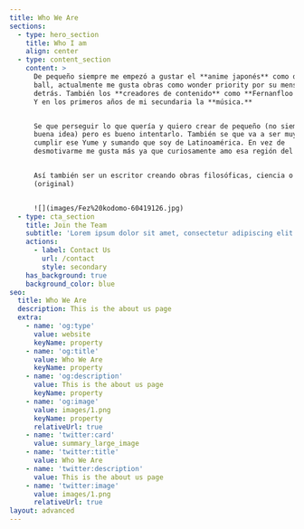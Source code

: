```yaml
---
title: Who We Are
sections:
  - type: hero_section
    title: Who I am
    align: center
  - type: content_section
    content: >
      De pequeño siempre me empezó a gustar el **anime japonés** como dragon
      ball, actualmente me gusta obras como wonder priority por su mensaje
      detrás. También los **creadores de contenido** como **Fernanfloo y más**.
      Y en los primeros años de mi secundaria la **música.**


      Se que perseguir lo que quería y quiero crear de pequeño (no siempre es
      buena idea) pero es bueno intentarlo. También se que va a ser muy difícil
      cumplir ese Yume y sumando que soy de Latinoamérica. En vez de
      desmotivarme me gusta más ya que curiosamente amo esa región del mundo.


      Así también ser un escritor creando obras filosóficas, ciencia o ficción.
      (original)


      ![](images/Fez%20kodomo-60419126.jpg)
  - type: cta_section
    title: Join the Team
    subtitle: 'Lorem ipsum dolor sit amet, consectetur adipiscing elit.'
    actions:
      - label: Contact Us
        url: /contact
        style: secondary
    has_background: true
    background_color: blue
seo:
  title: Who We Are
  description: This is the about us page
  extra:
    - name: 'og:type'
      value: website
      keyName: property
    - name: 'og:title'
      value: Who We Are
      keyName: property
    - name: 'og:description'
      value: This is the about us page
      keyName: property
    - name: 'og:image'
      value: images/1.png
      keyName: property
      relativeUrl: true
    - name: 'twitter:card'
      value: summary_large_image
    - name: 'twitter:title'
      value: Who We Are
    - name: 'twitter:description'
      value: This is the about us page
    - name: 'twitter:image'
      value: images/1.png
      relativeUrl: true
layout: advanced
---
```

